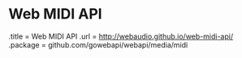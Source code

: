 # Web MIDI API

.title = Web MIDI API
.url = <http://webaudio.github.io/web-midi-api/>
.package = github.com/gowebapi/webapi/media/midi
